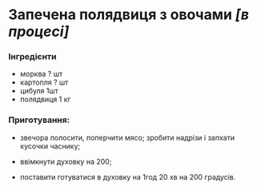 # Запечена полядвиця з овочами _\[в процесі\]_

### Інгредієнти

* морква ? шт
* картопля ? шт
* цибуля 1шт
* полядвиця 1 кг

### Приготування:

* звечора полосити, поперчити мясо; зробити надрізи і запхати кусочки часнику;

* ввімкнути духовку на 200;

* поставити готуватися в духовку на 1год 20 хв на 200 градусів.



